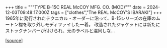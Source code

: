 +++
title = """TYPE B-15C REAL McCOY MFG. CO. (MOD)"""
date = 2024-12-03T09:48:17.000Z
tags = ["clothes","The REAL McCOY'S IBARAKI"]
+++
1965年に発行されたテクニカル・オーダーに沿って、B-15シリーズの在庫のムートン襟を取り外しモディファイした一着。 改造されたジャケットには新たにストックナンバーが付けられ、元のラベルと混同しな...

[[source]](https://the-realmccoys.ocnk.net/product/1478)
